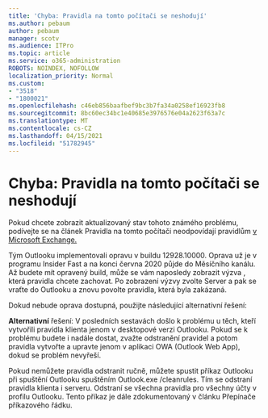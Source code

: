 ```yaml
---
title: 'Chyba: Pravidla na tomto počítači se neshodují'
ms.author: pebaum
author: pebaum
manager: scotv
ms.audience: ITPro
ms.topic: article
ms.service: o365-administration
ROBOTS: NOINDEX, NOFOLLOW
localization_priority: Normal
ms.custom:
- "3518"
- "1800021"
ms.openlocfilehash: c46eb856baafbef9bc3b7fa34a0258ef16923fb8
ms.sourcegitcommit: 8bc60ec34bc1e40685e3976576e04a2623f63a7c
ms.translationtype: MT
ms.contentlocale: cs-CZ
ms.lasthandoff: 04/15/2021
ms.locfileid: "51782945"
---
```

# <a name="error-the-rules-on-this-computer-do-not-match"></a>Chyba: Pravidla na tomto počítači se neshodují

Pokud chcete zobrazit aktualizovaný stav tohoto známého problému, podívejte se na článek Pravidla na tomto počítači neodpovídají pravidlům [v Microsoft Exchange.](https://support.office.com/article/d032e037-b224-429e-b325-633afde9b5f0)

Tým Outlooku implementovali opravu v buildu 12928.10000. Oprava už je v programu Insider Fast a na konci června 2020 půjde do Měsíčního kanálu. Až budete mít opravený build, může se vám naposledy zobrazit výzva , která pravidla chcete zachovat. Po zobrazení výzvy zvolte Server a pak se vraťte do Outlooku a znovu povolte pravidla, která byla zakázaná.

Dokud nebude oprava dostupná, použijte následující alternativní řešení:

**Alternativní** řešení: V posledních sestavách došlo k problému u těch, kteří vytvořili pravidla klienta jenom v desktopové verzi Outlooku. Pokud se k problému budete i nadále dostat, zvažte odstranění pravidel a potom pravidla vytvořte a upravte jenom v aplikaci OWA (Outlook Web App), dokud se problém nevyřeší.

Pokud nemůžete pravidla odstranit ručně, můžete spustit příkaz Outlooku při spuštění Outlooku spuštěním Outlook.exe /cleanrules. Tím se odstraní pravidla klienta i serveru. Odstraní se všechna pravidla pro všechny účty v profilu Outlooku. Tento příkaz je dále zdokumentovaný v článku Přepínače příkazového řádku.

